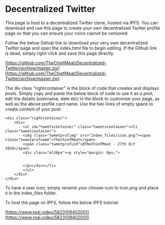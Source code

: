 # Decentralized Twitter

This page is host to a decentralized Twitter clone, hosted via IPFS. You can download and use this page to create your own decentralized Twitter profile page so that you can ensure your voice cannot be censored.

Follow the below Github link to download your very own decentralized Twitter page and open the index.html file to begin editing. If the Github link is dead, simply right-click and save this page directly.

[https://github.com/TheChiefMeat/Decentralized-Twitter/archive/master.zip](https://github.com/TheChiefMeat/Decentralized-Twitter/archive/master.zip)

The div class "rightcontainer" is the block of code that creates and displays posts. Simply copy and paste the below block of code to use it as a post, edit the details (username, date etc) in the block to customise your page, as well as the above profile card name. Use the two lines of empty space to create content of your post.

   	<div class="rightcontainer">
		<div>
			<ul id="tweetscontainer" class="tweetscontainer"><li class="tweetcontainer">
			<img class="tweetprofimg" src="index_files/icon.png"><span class="tweetprofname">TheChiefMeat</span>
			<span class="tweetprofuid">@TheChiefMeat - 27th Oct 2018</span>
			<div class="ml58px"><p style="margin: 0px;">
							

			</p></div></li>
			</ul>
		</div>
	</div>

To have a user icon, simply rename your chosen icon to icon.png and place it in the index_files folder.

To host the page on IPFS, follow the below IPFS tutorial:

[https://www.real.video/5823109402001](https://www.real.video/5823109402001)



